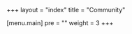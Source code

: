 +++
layout = "index"
title = "Community"

[menu.main]
  pre = "<i class='fa fa-users'></i>"
  weight = 3
+++
